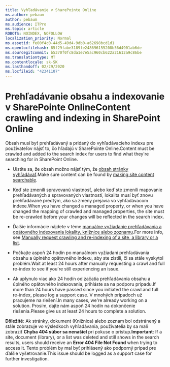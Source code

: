```yaml
---
title: Vyhľadávanie v SharePointe Online
ms.author: pebaum
author: pebaum
ms.audience: ITPro
ms.topic: article
ROBOTS: NOINDEX, NOFOLLOW
localization_priority: Normal
ms.assetid: fe00f4c0-44d5-49d4-9db0-a62698bcd1d1
ms.openlocfilehash: 85f29fabe3189fe248696155208b56d4901ab6de
ms.sourcegitcommit: b5370f0fc8da1e7e5ac960cb622a21612a9c86be
ms.translationtype: MT
ms.contentlocale: sk-SK
ms.lasthandoff: 02/29/2020
ms.locfileid: "42341107"
---
```

# <a name="content-crawling-and-indexing-in-sharepoint-online"></a><span data-ttu-id="c4a2f-102">Prehľadávanie obsahu a indexovanie v SharePointe Online</span><span class="sxs-lookup"><span data-stu-id="c4a2f-102">Content crawling and indexing in SharePoint Online</span></span>

<span data-ttu-id="c4a2f-103">Obsah musí byť prehľadávaný a pridaný do vyhľadávacieho indexu pre používateľov nájsť to, čo hľadajú v SharePointe Online.</span><span class="sxs-lookup"><span data-stu-id="c4a2f-103">Content must be crawled and added to the search index for users to find what they're searching for in SharePoint Online.</span></span>

- <span data-ttu-id="c4a2f-104">Uistite sa, že obsah možno nájsť tým, že [obsah stránky vyhľadávať](https://docs.microsoft.com/sharepoint/make-site-content-searchable).</span><span class="sxs-lookup"><span data-stu-id="c4a2f-104">Make sure content can be found by [making site content searchable](https://docs.microsoft.com/sharepoint/make-site-content-searchable).</span></span>

- <span data-ttu-id="c4a2f-105">Keď ste zmenili spravovanú vlastnosť, alebo keď ste zmenili mapovanie prehľadávaných a spravovaných vlastností, lokalita musí byť znovu prehľadávané predtým, ako sa zmeny prejavia vo vyhľadávacom indexe.</span><span class="sxs-lookup"><span data-stu-id="c4a2f-105">When you have changed a managed property, or when you have changed the mapping of crawled and managed properties, the site must be re-crawled before your changes will be reflected in the search index.</span></span>

- <span data-ttu-id="c4a2f-106">Ďalšie informácie nájdete v téme [manuálne vyžiadanie prehľadávania a opätovného indexovania lokality, knižnice alebo zoznamu](https://docs.microsoft.com/sharepoint/crawl-site-content).</span><span class="sxs-lookup"><span data-stu-id="c4a2f-106">For more info, see [Manually request crawling and re-indexing of a site, a library or a list](https://docs.microsoft.com/sharepoint/crawl-site-content).</span></span>

- <span data-ttu-id="c4a2f-107">Počkajte aspoň 24 hodín po manuálnom vyžiadaní prehľadávania obsahu a úplného opätovného indexu, aby ste zistili, či sa stále vyskytol problém.</span><span class="sxs-lookup"><span data-stu-id="c4a2f-107">Wait at least 24 hours after manually requesting a crawl and full re-index to see if you're still experiencing an issue.</span></span>

- <span data-ttu-id="c4a2f-108">Ak uplynulo viac ako 24 hodín od začatia prehľadávania obsahu a úplného opätovného indexovania, prihláste sa na podporu prípadu.</span><span class="sxs-lookup"><span data-stu-id="c4a2f-108">If more than 24 hours have passed since you initiated the crawl and full re-index, please log a support case.</span></span> <span data-ttu-id="c4a2f-109">V mnohých prípadoch už pracujeme na riešení.</span><span class="sxs-lookup"><span data-stu-id="c4a2f-109">In many cases, we're already working on a solution.</span></span> <span data-ttu-id="c4a2f-110">Prosím, dajte nám aspoň 24 hodín na dokončenie riešenia.</span><span class="sxs-lookup"><span data-stu-id="c4a2f-110">Please give us at least 24 hours to complete a solution.</span></span>

<span data-ttu-id="c4a2f-111">**Dôležité**: Ak stránky, dokument (Knižnica) alebo zoznam bol odstránený a stále zobrazuje vo výsledkoch vyhľadávania, používatelia by sa mali zobraziť **Chyba 404 súbor sa nenašiel** pri pokuse o prístup.</span><span class="sxs-lookup"><span data-stu-id="c4a2f-111">**Important**: If a site, document (library), or a list was deleted and still shows in the search results, users should receive an **Error 404 File Not Found** when trying to access it.</span></span> <span data-ttu-id="c4a2f-112">Tento problém by mal byť prihlásený ako podporný prípad pre ďalšie vyšetrovanie.</span><span class="sxs-lookup"><span data-stu-id="c4a2f-112">This issue should be logged as a support case for further investigation.</span></span>




